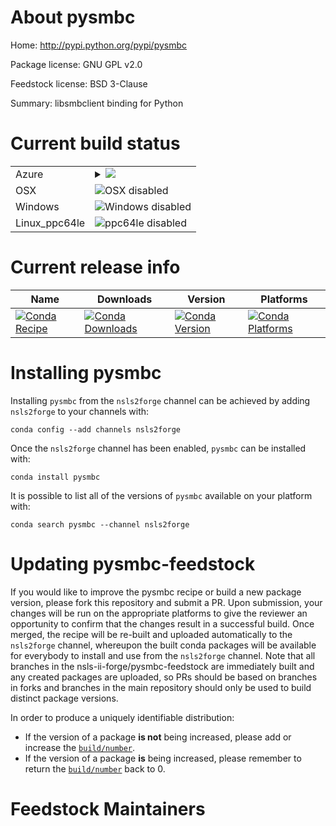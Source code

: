About pysmbc
============

Home: http://pypi.python.org/pypi/pysmbc

Package license: GNU GPL v2.0

Feedstock license: BSD 3-Clause

Summary: libsmbclient binding for Python



Current build status
====================


<table>
    
  <tr>
    <td>Azure</td>
    <td>
      <details>
        <summary>
          <a href="https://dev.azure.com/nsls2forge/nsls2forge/_build/latest?definitionId=205&branchName=master">
            <img src="https://dev.azure.com/nsls2forge/nsls2forge/_apis/build/status/pysmbc-feedstock?branchName=master">
          </a>
        </summary>
        <table>
          <thead><tr><th>Variant</th><th>Status</th></tr></thead>
          <tbody><tr>
              <td>linux_python3.6</td>
              <td>
                <a href="https://dev.azure.com/nsls2forge/nsls2forge/_build/latest?definitionId=205&branchName=master">
                  <img src="https://dev.azure.com/nsls2forge/nsls2forge/_apis/build/status/pysmbc-feedstock?branchName=master&jobName=linux&configuration=linux_python3.6" alt="variant">
                </a>
              </td>
            </tr><tr>
              <td>linux_python3.7</td>
              <td>
                <a href="https://dev.azure.com/nsls2forge/nsls2forge/_build/latest?definitionId=205&branchName=master">
                  <img src="https://dev.azure.com/nsls2forge/nsls2forge/_apis/build/status/pysmbc-feedstock?branchName=master&jobName=linux&configuration=linux_python3.7" alt="variant">
                </a>
              </td>
            </tr>
          </tbody>
        </table>
      </details>
    </td>
  </tr>
  <tr>
    <td>OSX</td>
    <td>
      <img src="https://img.shields.io/badge/OSX-disabled-lightgrey.svg" alt="OSX disabled">
    </td>
  </tr>
  <tr>
    <td>Windows</td>
    <td>
      <img src="https://img.shields.io/badge/Windows-disabled-lightgrey.svg" alt="Windows disabled">
    </td>
  </tr>
  <tr>
    <td>Linux_ppc64le</td>
    <td>
      <img src="https://img.shields.io/badge/ppc64le-disabled-lightgrey.svg" alt="ppc64le disabled">
    </td>
  </tr>
</table>

Current release info
====================

| Name | Downloads | Version | Platforms |
| --- | --- | --- | --- |
| [![Conda Recipe](https://img.shields.io/badge/recipe-pysmbc-green.svg)](https://anaconda.org/nsls2forge/pysmbc) | [![Conda Downloads](https://img.shields.io/conda/dn/nsls2forge/pysmbc.svg)](https://anaconda.org/nsls2forge/pysmbc) | [![Conda Version](https://img.shields.io/conda/vn/nsls2forge/pysmbc.svg)](https://anaconda.org/nsls2forge/pysmbc) | [![Conda Platforms](https://img.shields.io/conda/pn/nsls2forge/pysmbc.svg)](https://anaconda.org/nsls2forge/pysmbc) |

Installing pysmbc
=================

Installing `pysmbc` from the `nsls2forge` channel can be achieved by adding `nsls2forge` to your channels with:

```
conda config --add channels nsls2forge
```

Once the `nsls2forge` channel has been enabled, `pysmbc` can be installed with:

```
conda install pysmbc
```

It is possible to list all of the versions of `pysmbc` available on your platform with:

```
conda search pysmbc --channel nsls2forge
```




Updating pysmbc-feedstock
=========================

If you would like to improve the pysmbc recipe or build a new
package version, please fork this repository and submit a PR. Upon submission,
your changes will be run on the appropriate platforms to give the reviewer an
opportunity to confirm that the changes result in a successful build. Once
merged, the recipe will be re-built and uploaded automatically to the
`nsls2forge` channel, whereupon the built conda packages will be available for
everybody to install and use from the `nsls2forge` channel.
Note that all branches in the nsls-ii-forge/pysmbc-feedstock are
immediately built and any created packages are uploaded, so PRs should be based
on branches in forks and branches in the main repository should only be used to
build distinct package versions.

In order to produce a uniquely identifiable distribution:
 * If the version of a package **is not** being increased, please add or increase
   the [``build/number``](https://conda.io/docs/user-guide/tasks/build-packages/define-metadata.html#build-number-and-string).
 * If the version of a package **is** being increased, please remember to return
   the [``build/number``](https://conda.io/docs/user-guide/tasks/build-packages/define-metadata.html#build-number-and-string)
   back to 0.

Feedstock Maintainers
=====================


